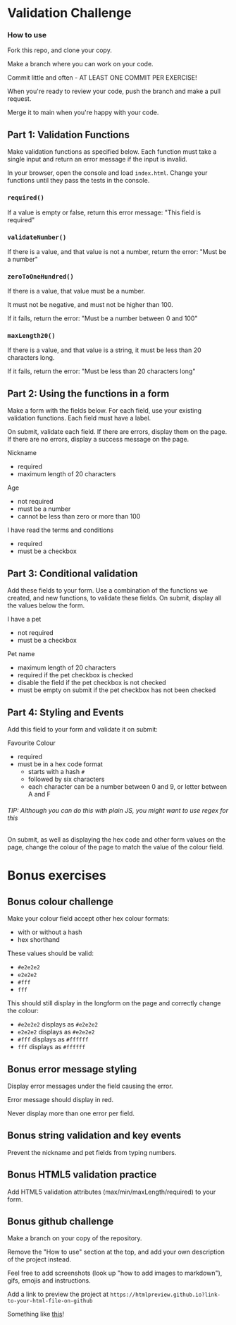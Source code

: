 
# Validation Challenge

### How to use

Fork this repo, and clone your copy.

Make a branch where you can work on your code.

Commit little and often - AT LEAST ONE COMMIT PER EXERCISE!

When you're ready to review your code, push the branch and make a pull request.

Merge it to main when you're happy with your code.

## Part 1: Validation Functions

Make validation functions as specified below. Each function
must take a single input and return an error message if the input is invalid.

In your browser, open the console and load `index.html`.
Change your functions until they pass the tests in the console.

### `required()`

If a value is empty or false, return this error message: "This field is required"

### `validateNumber()`

If there is a value, and that value is not a number, return the error: "Must be a number"

### `zeroToOneHundred()`

If there is a value, that value must be a number.

It must not be negative, and must not be higher than 100.

If it fails, return the error: "Must be a number between 0 and 100"

### `maxLength20()`

If there is a value, and that value is a string, it must be less than 20 characters long.

If it fails, return the error: "Must be less than 20 characters long"

## Part 2: Using the functions in a form

Make a form with the fields below. For each field, use your existing validation functions.
Each field must have a label.

On submit, validate each field. If there are errors, display them on the page.
If there are no errors, display a success message on the page.

Nickname
- required
- maximum length of 20 characters

Age
- not required
- must be a number
- cannot be less than zero or more than 100

I have read the terms and conditions
- required
- must be a checkbox

## Part 3: Conditional validation

Add these fields to your form.
Use a combination of the functions we created, and new functions, to validate these fields.
On submit, display all the values below the form.

I have a pet
- not required
- must be a checkbox

Pet name
- maximum length of 20 characters
- required if the pet checkbox is checked
- disable the field if the pet checkbox is not checked
- must be empty on submit if the pet checkbox has not been checked

## Part 4: Styling and Events

Add this field to your form and validate it on submit:

Favourite Colour
- required
- must be in a hex code format
    - starts with a hash `#`
    - followed by six characters
    - each character can be a number between 0 and 9, or letter between A and F

###### TIP: Although you can do this with plain JS, you might want to use regex for this

On submit, as well as displaying the hex code and other form values on the page,
change the colour of the page to match the value of the colour field.

# Bonus exercises

## Bonus colour challenge

Make your colour field accept other hex colour formats:

- with or without a hash 
- hex shorthand

These values should be valid:

- `#e2e2e2`
- `e2e2e2`
- `#fff`
- `fff`

This should still display in the longform on the page and correctly change the colour:

- `#e2e2e2` displays as `#e2e2e2`
- `e2e2e2` displays as `#e2e2e2`
- `#fff` displays as `#ffffff`
- `fff` displays as `#ffffff`

## Bonus error message styling

Display error messages under the field causing the error.

Error message should display in red.

Never display more than one error per field.

## Bonus string validation and key events

Prevent the nickname and pet fields from typing numbers.

## Bonus HTML5 validation practice

Add HTML5 validation attributes (max/min/maxLength/required) to your form.

## Bonus github challenge

Make a branch on your copy of the repository.

Remove the "How to use" section at the top, and add your own description of the project instead.

Feel free to add screenshots (look up "how to add images to markdown"), gifs, emojis and instructions.

Add a link to preview the project at `https://htmlpreview.github.io?link-to-your-html-file-on-github`

Something like [this](https://htmlpreview.github.io?https://github.com/BathSpaWebDev/validationChallenge/blob/main/index.html)!
